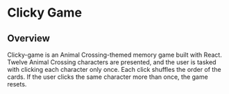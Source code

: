 # Clicky Game

## Overview

Clicky-game is an Animal Crossing-themed memory game built with React. Twelve Animal Crossing characters are presented, and the user is tasked with clicking each character only once. Each click shuffles the order of the cards. If the user clicks the same character more than once, the game resets. 
